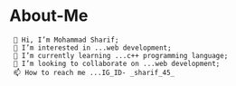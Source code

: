 # About-Me
     👋 Hi, I’m Mohammad Sharif;    
     👀 I’m interested in ...web development;    
     🌱 I’m currently learning ...c++ programming language;   
     💞️ I’m looking to collaborate on ...web development;     
     📫 How to reach me ...IG_ID- _sharif_45_
